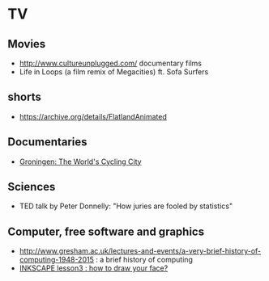 # TV

## Movies

- http://www.cultureunplugged.com/ documentary films
- Life in Loops (a film remix of Megacities) ft. Sofa Surfers

## shorts

- https://archive.org/details/FlatlandAnimated

## Documentaries

- [Groningen: The World's Cycling City](https://www.youtube.com/watch?v=fv38J7SKH_g)

## Sciences

- TED talk by Peter Donnelly: "How juries are fooled by statistics"

## Computer, free software and graphics

- http://www.gresham.ac.uk/lectures-and-events/a-very-brief-history-of-computing-1948-2015 : a brief history of computing
- [INKSCAPE lesson3 : how to draw your face?](https://www.youtube.com/watch?v=EvLJAF83feI&feature=youtu.be)
